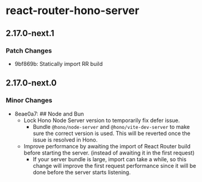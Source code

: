 # react-router-hono-server

## 2.17.0-next.1

### Patch Changes

- 9bf869b: Statically import RR build

## 2.17.0-next.0

### Minor Changes

- 8eae0a7: ## Node and Bun
  - Lock Hono Node Server version to temporarily fix defer issue.
    - Bundle `@hono/node-server` and `@hono/vite-dev-server` to make sure the correct version is used. This will be reverted once the issue is resolved in Hono.
  - Improve performance by awaiting the import of React Router build before starting the server. (instead of awaiting it in the first request)
    - If your server bundle is large, import can take a while, so this change will improve the first request performance since it will be done before the server starts listening.
